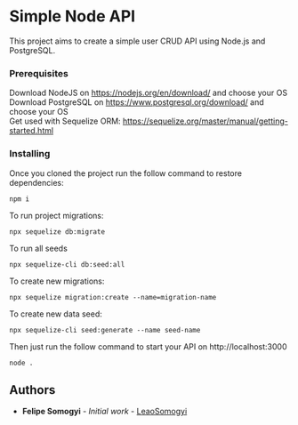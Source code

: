 # Simple Node API

This project aims to create a simple user CRUD API using Node.js and PostgreSQL.

### Prerequisites

Download NodeJS on https://nodejs.org/en/download/ and choose your OS <br />
Download PostgreSQL on https://www.postgresql.org/download/ and choose your OS <br />
Get used with Sequelize ORM: https://sequelize.org/master/manual/getting-started.html

### Installing

Once you cloned the project run the follow command to restore dependencies:

```
npm i
```

To run project migrations:

```
npx sequelize db:migrate
```

To run all seeds

```
npx sequelize-cli db:seed:all
```

To create new migrations:

```
npx sequelize migration:create --name=migration-name
```

To create new data seed:

```
npx sequelize-cli seed:generate --name seed-name
```

Then just run the follow command to start your API on http://localhost:3000


```
node .
```

## Authors

* **Felipe Somogyi** - *Initial work* - [LeaoSomogyi](https://github.com/LeaoSomogyi)

